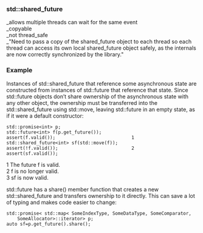 ### std::shared_future
_allows multiple threads can wait for the same event  
_copyable  
_not thread_safe  
_"Need to pass a copy of the shared_future object to each thread so each thread can access its own local shared_future object safely, as the internals are now correctly synchronized by the library."

### Example
Instances of std::shared_future that reference some asynchronous state are constructed from instances of std::future that reference that state. Since std::future objects don’t share ownership of the asynchronous state with any other object, the ownership must be transferred into the std::shared_future using std::move, leaving std::future in an empty state, as if it were a default constructor:
```
std::promise<int> p;
std::future<int> f(p.get_future());
assert(f.valid());                            1
std::shared_future<int> sf(std::move(f));
assert(!f.valid());                           2
assert(sf.valid()); 
```

1 The future f is valid.  
2 f is no longer valid.  
3 sf is now valid.  

std::future has a share() member function that creates a new std::shared_future and transfers ownership to it directly. This can save a lot of typing and makes code easier to change:

```
std::promise< std::map< SomeIndexType, SomeDataType, SomeComparator,
    SomeAllocator>::iterator> p;
auto sf=p.get_future().share();
```